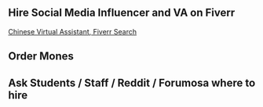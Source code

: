 ## Hire Social Media Influencer and VA on Fiverr

[Chinese Virtual Assistant, Fiverr Search](https://www.fiverr.com/search/gigs?query=chinese%20virtual%20assistant&source=top-bar&acmpl=1&search_in=everywhere&search-autocomplete-original-term=&search-autocomplete-available=true&search-autocomplete-type=recent-gigs-suggest&search-autocomplete-position=0&ref_ctx_id=52aa6370bf0bed772b5230260beeee3d)

## Order Mones

## Ask Students / Staff / Reddit / Forumosa where to hire 
